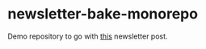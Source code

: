 # newsletter-bake-monorepo

Demo repository to go with [this](https://www.sliceofexperiments.com/p/one-dockerfile-is-all-it-takes-falling) newsletter post.
